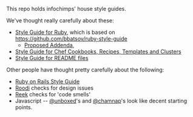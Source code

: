 This repo holds infochimps' house style guides.

We've thought really carefully about these:

* [Style Guide for Ruby](https://github.com/infochimps-labs/style_guide/blob/master/style-guide-ruby.md),  which is based on https://github.com/bbatsov/ruby-style-guide
  - [Proposed Addenda](https://github.com/infochimps-labs/style_guide/blob/master/style-guide-ruby-addenda.md),
* [Style Guide for Chef Cookbooks, Recipes, Templates and Clusters](https://github.com/infochimps-labs/ironfan/wiki/style_guide)
* [Style Guide for README files](https://github.com/infochimps-labs/style_guide/blob/master/style-guide-for-readme-files.md)

Other people have thought pretty carefully about the following:

* [Ruby on Rails Style Guide](https://github.com/bbatsov/rails-style-guide)
* [Roodi](https://github.com/martinjandrews/roodi#readme) checks for design issues
* [Reek](https://github.com/kevinrutherford/reek/wiki/code-smells) checks for 'code smells'
* Javascript -- [@unboxed](https://github.com/unboxed/Javascript-Style-Guide)'s and [@chamnap](https://github.com/chamnap/javascript_style_guide)'s look like decent starting points.